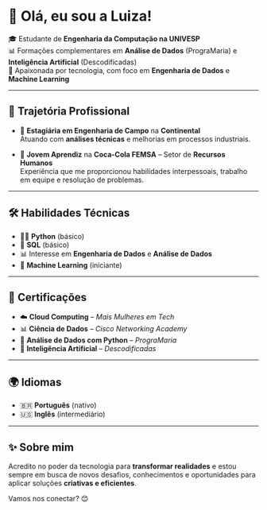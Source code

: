 # 👋 Olá, eu sou a Luiza!

🎓 Estudante de **Engenharia da Computação na UNIVESP**  
📊 Formações complementares em **Análise de Dados** (PrograMaria) e **Inteligência Artificial** (Descodificadas)  
🚀 Apaixonada por tecnologia, com foco em **Engenharia de Dados** e **Machine Learning**

---

## 💼 Trajetória Profissional

- 🌟 **Estagiária em Engenharia de Campo** na **Continental**  
  Atuando com **análises técnicas** e melhorias em processos industriais.

- 🧃 **Jovem Aprendiz** na **Coca-Cola FEMSA** – Setor de **Recursos Humanos**  
  Experiência que me proporcionou habilidades interpessoais, trabalho em equipe e resolução de problemas.

---

## 🛠️ Habilidades Técnicas

- 👩‍💻 **Python** (básico)  
- 🧮 **SQL** (básico)  
- 📊 Interesse em **Engenharia de Dados** e **Análise de Dados**  
- 🤖 **Machine Learning** (iniciante)

---

## 📜 Certificações

- ☁️ **Cloud Computing** – *Mais Mulheres em Tech*  
- 📊 **Ciência de Dados** – *Cisco Networking Academy*  
- 🐍 **Análise de Dados com Python** – *PrograMaria*  
- 🧠 **Inteligência Artificial** – *Descodificadas*

---

## 🌍 Idiomas

- 🇧🇷 **Português** (nativo)  
- 🇺🇸 **Inglês** (intermediário)

---

## ✨ Sobre mim

Acredito no poder da tecnologia para **transformar realidades** e estou sempre em busca de novos desafios, conhecimentos e oportunidades para aplicar soluções **criativas e eficientes**.

Vamos nos conectar? 😊

